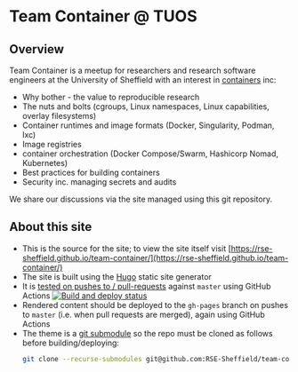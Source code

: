 # Team Container @ TUOS

## Overview

Team Container is a meetup for researchers and research software engineers at the University of Sheffield with an interest in [containers](https://en.wikipedia.org/wiki/OS-level_virtualization) inc:
 - Why bother - the value to reproducible research
 - The nuts and bolts (cgroups, Linux namespaces, Linux capabilities, overlay filesystems)
 - Container runtimes and image formats (Docker, Singularity, Podman, lxc)
 - Image registries
 - container orchestration (Docker Compose/Swarm, Hashicorp Nomad, Kubernetes)
 - Best practices for building containers
 - Security inc. managing secrets and audits

We share our discussions via the site managed using this git repository.

## About this site
  - This is the source for the site; to view the site itself visit [https://rse-sheffield.github.io/team-container/](https://rse-sheffield.github.io/team-container/)
  - The site is built using the [Hugo](https://gohugo.io/) static site generator
  - It is [tested on pushes to / pull-requests](https://github.com/RSE-Sheffield/team-container/actions) against `master` using GitHub Actions
    [![Build and deploy status](https://img.shields.io/github/workflow/status/RSE-Sheffield/team-container/build_and_deploy/master.svg)](https://github.com/RSE-Sheffield/team-container/actions)
  - Rendered content should be deployed to the `gh-pages` branch on pushes to `master` (i.e. when pull requests are merged), again using GitHub Actions
  - The theme is a [git submodule](https://git-scm.com/book/en/v2/Git-Tools-Submodules) so the repo must be cloned as follows before building/deploying:
    ```sh
    git clone --recurse-submodules git@github.com:RSE-Sheffield/team-container.git
    ```
